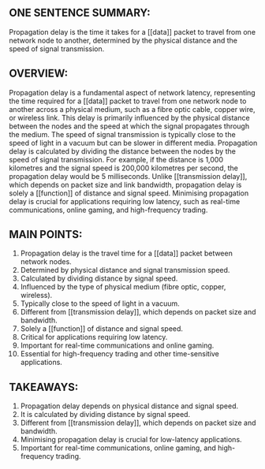 ## ONE SENTENCE SUMMARY:
Propagation delay is the time it takes for a [[data]] packet to travel from one network node to another, determined by the physical distance and the speed of signal transmission.

## OVERVIEW:
Propagation delay is a fundamental aspect of network latency, representing the time required for a [[data]] packet to travel from one network node to another across a physical medium, such as a fibre optic cable, copper wire, or wireless link. This delay is primarily influenced by the physical distance between the nodes and the speed at which the signal propagates through the medium. The speed of signal transmission is typically close to the speed of light in a vacuum but can be slower in different media. Propagation delay is calculated by dividing the distance between the nodes by the speed of signal transmission. For example, if the distance is 1,000 kilometres and the signal speed is 200,000 kilometres per second, the propagation delay would be 5 milliseconds. Unlike [[transmission delay]], which depends on packet size and link bandwidth, propagation delay is solely a [[function]] of distance and signal speed. Minimising propagation delay is crucial for applications requiring low latency, such as real-time communications, online gaming, and high-frequency trading.

## MAIN POINTS:
1. Propagation delay is the travel time for a [[data]] packet between network nodes.
2. Determined by physical distance and signal transmission speed.
3. Calculated by dividing distance by signal speed.
4. Influenced by the type of physical medium (fibre optic, copper, wireless).
5. Typically close to the speed of light in a vacuum.
6. Different from [[transmission delay]], which depends on packet size and bandwidth.
7. Solely a [[function]] of distance and signal speed.
8. Critical for applications requiring low latency.
9. Important for real-time communications and online gaming.
10. Essential for high-frequency trading and other time-sensitive applications.

## TAKEAWAYS:
1. Propagation delay depends on physical distance and signal speed.
2. It is calculated by dividing distance by signal speed.
3. Different from [[transmission delay]], which depends on packet size and bandwidth.
4. Minimising propagation delay is crucial for low-latency applications.
5. Important for real-time communications, online gaming, and high-frequency trading.